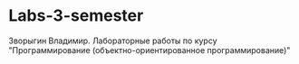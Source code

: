 # Labs-3-semester

Зворыгин Владимир. Лабораторные работы по курсу "Программирование (объектно-ориентированное программирование)" 
